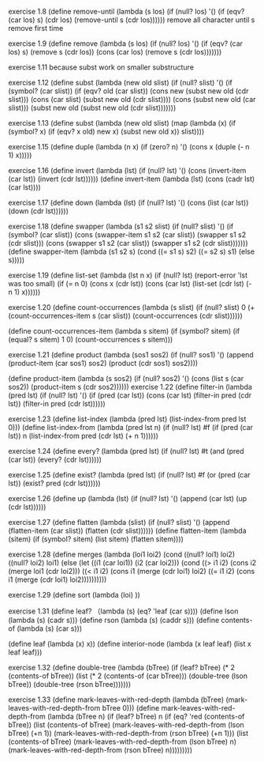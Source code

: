 exercise 1.8
(define remove-until
  (lambda (s los)
    (if (null? los)
      '()
      (if (eqv? (car los) s)
        (cdr los)
        (remove-until s (cdr los))))))
remove all character until s remove first time

exercise 1.9
(define remove
  (lambda (s los)
    (if (null? los)
      '()
      (if (eqv? (car los) s)
        (remove s (cdr los))
        (cons (car los) (remove s (cdr los)))))))


exercise 1.11
because subst work on smaller substructure

exercise 1.12
(define subst
  (lambda (new old slist)
    (if (null? slist)
      '()
      (if (symbol? (car slist))
          (if (eqv? old (car slist))
              (cons new (subst new old (cdr slist)))
              (cons (car slist) (subst new old (cdr slist))))
          (cons (subst new old (car slist)))
                (subst new old (subst new old (cdr slist)))))))

exercise 1.13
(define subst
  (lambda (new old slist)
    (map  (lambda (x)
            (if (symbol? x)
                (if (eqv? x old) new
                    x)
                (subst new old x))
          slist))))

exercise 1.15
  (define duple
    (lambda (n x)
      (if (zero? n)
          '()
          (cons x (duple (- n 1) x)))))

exercise 1.16
  (define invert
    (lambda (lst)
      (if (null? lst)
          '()
          (cons (invert-item (car lst))
                (invert (cdr lst))))))
  (define invert-item
    (lambda  (lst)
      (cons (cadr lst)
            (car lst))))

exercise 1.17
  (define down
    (lambda (lst)
      (if (null? lst)
          '()
          (cons (list (car lst))
                (down (cdr lst))))))

exercise 1.18
  (define swapper
    (lambda (s1 s2 slist)
      (if (null? slist)
            '()
            (if (symbol? (car slist))
                (cons (swapper-item s1 s2 (car slist))
                      (swapper s1 s2 (cdr slist)))
                (cons (swapper s1 s2 (car slist))
                      (swapper s1 s2 (cdr slist)))))))
  (define swapper-item
    (lambda (s1 s2 s)
      (cond ((= s1 s) s2)
            ((= s2 s) s1)
            (else s)))))

exercise 1.19
  (define list-set
    (lambda (lst n x)
      (if (null? lst)
          (report-error 'lst was too small)
          (if (= n 0)
              (cons x (cdr lst))
              (cons (car lst) (list-set (cdr lst) (- n 1) x))))))

exercise 1.20
  (define count-occurrences
    (lambda (s slist)
      (if (null? slist)
          0
          (+ (count-occurrences-item s (car slist))
             (count-occurrences (cdr slist))))))

(define count-occurrences-item
  (lambda s sitem)
    (if (symbol? sitem)
        (if (equal? s sitem)
            1
            0)
        (count-occurrences s sitem)))

exercise 1.21
  (define product
    (lambda (sos1 sos2)
      (if (null? sos1)
          '()
          (append (product-item (car sos1) sos2)
                  (product (cdr sos1) sos2))))

  (define product-item
    (lambda (s sos2)
      (if (null? sos2)
          '()
          (cons (list s (car sos2))
                (product-item s (cdr sos2))))))
exercise 1.22
  (define filter-in
    (lambda (pred lst)
      (if (null? lst)
          '()
          (if (pred (car lst))
              (cons (car lst)
                    (filter-in pred (cdr lst))
              (filter-in pred (cdr lst))))))

exercise 1.23
  (define list-index
    (lambda (pred lst)
      (list-index-from pred lst 0)))
  (define list-index-from
    (lambda (pred lst n)
      (if (null? lst)
          #f
          (if (pred (car lst))
              n
              (list-index-from pred (cdr lst) (+ n 1))))))

exercise 1.24
  (define every?
    (lambda (pred lst)
      (if (null? lst)
        #t
        (and (pred (car lst))
             (every? (cdr lst))))))

exercise 1.25
  (define exist?
    (lambda (pred lst)
      (if (null? lst)
          #f
          (or (pred (car lst))
              (exist? pred (cdr lst))))))

exercise 1.26
(define up
  (lambda (lst)
    (if (null? lst)
      '()
      (append (car lst)
              (up (cdr lst))))))

exercise 1.27
  (define flatten
    (lambda (slist)
      (if (null? slist)
          '()
          (append (flatten-item (car slist))
                  (flatten (cdr slist))))))
  (define flatten-item
    (lambda (sitem)
      (if (symbol? sitem)
          (list sitem)
          (flatten sitem))))

exercise 1.28
  (define merges
    (lambda (loi1 loi2)
      (cond ((null? loi1) loi2)
            ((null? loi2) loi1)
            (else (let ((i1 (car loi1))
                        (i2 (car loi2)))
                        (cond ((> i1 i2) (cons i2 (merge loi1 (cdr loi2)))
                              ((< i1 i2) (cons i1 (merge (cdr loi1) loi2)
                              ((= i1 i2) (cons i1 (merge (cdr loi1) loi2))))))))))

exercise 1.29
  (define sort
    (lambda (loi)
      ))

exercise 1.31
  (define leaf?
    （lambda (s)
      (eq? 'leaf (car s))))
  (define lson
    (lambda (s)
      (cadr s)))
  (define rson
    (lambda (s)
      (caddr s)))
  (define contents-of
    (lambda (s)
      (car s)))

  (define leaf
    (lambda (x)
      x))
  (define interior-node
    (lambda (x leaf leaf)
      (list x leaf leaf)))

exercise 1.32
  (define double-tree
    (lambda (bTree)
      (if (leaf? bTree)
          (* 2 (contents-of bTree))
          (list (* 2 (contents-of (car bTree)))
                (double-tree (lson bTree))
                (double-tree (rson bTree)))))))

exercise 1.33
  (define mark-leaves-with-red-depth
    (lambda (bTree)
      (mark-leaves-with-red-depth-from bTree 0)))
  (define mark-leaves-with-red-depth-from
    (lambda (bTree n)
      (if (leaf? bTree)
          n
          (if (eq? 'red (contents-of bTree))
              (list (contents-of bTree)
                    (mark-leaves-with-red-depth-from (lson bTree) (+n 1))
                    (mark-leaves-with-red-depth-from (rson bTree) (+n 1)))
              (list (contents-of bTree)
                    (mark-leaves-with-red-depth-from (lson bTree) n)
                    (mark-leaves-with-red-depth-from (rson bTree) n)))))))))
                    
